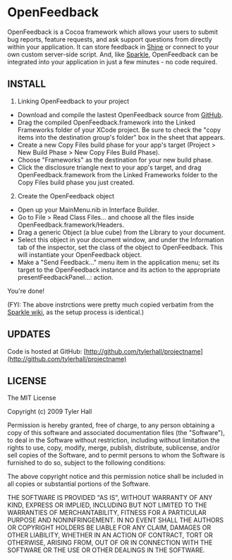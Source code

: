 OpenFeedback
=========
OpenFeedback is a Cocoa framework which allows your users to submit bug reports, feature requests, and ask support questions from directly within your application. It can store feedback in [Shine](http://github.com/tylerhall/Shine/tree/master) or connect to your own custom server-side script. And, like [Sparkle](http://sparkle.andymatuschak.org/), OpenFeedback can be integrated into your application in just a few minutes - no code required.

INSTALL
-------

1. Linking OpenFeedback to your project

 * Download and compile the lastest OpenFeedback source from [GitHub](http://github.com/tylerhall/OpenFeedback/tree/master).
 * Drag the compiled OpenFeedback.framework into the Linked Frameworks folder of your XCode project. Be sure to check the "copy items into the destination group's folder" box in the sheet that appears.
 * Create a new Copy Files build phase for your app's target (Project > New Build Phase > New Copy Files Build Phase).
 * Choose "Frameworks" as the destination for your new build phase.
 * Click the disclosure triangle next to your app's target, and drag OpenFeedback.framework from the Linked Frameworks folder to the Copy Files build phase you just created.

2. Create the OpenFeedback object
 * Open up your MainMenu.nib in Interface Builder.
 * Go to File > Read Class Files... and choose all the files inside OpenFeedback.framework/Headers.
 * Drag a generic Object (a blue cube) from the Library to your document.
 * Select this object in your document window, and under the Information tab of the inspector, set the class of the object to OpenFeedback. This will instantiate your OpenFeedback object.
 * Make a "Send Feedback..." menu item in the application menu; set its target to the OpenFeedback instance and its action to the appropriate presentFeedbackPanel...: action.

You're done!

(FYI: The above instrctions were pretty much copied verbatim from the [Sparkle wiki](http://sparkle.andymatuschak.org/documentation/pmwiki.php/Documentation/BasicSetup?from=Main.HomePage), as the setup process is identical.)

UPDATES
-------

Code is hosted at GitHub: [http://github.com/tylerhall/projectname](http://github.com/tylerhall/projectname)  

LICENSE
-------

The MIT License

Copyright (c) 2009 Tyler Hall <tylerhall AT gmail DOT com>

Permission is hereby granted, free of charge, to any person obtaining a copy
of this software and associated documentation files (the "Software"), to deal
in the Software without restriction, including without limitation the rights
to use, copy, modify, merge, publish, distribute, sublicense, and/or sell
copies of the Software, and to permit persons to whom the Software is
furnished to do so, subject to the following conditions:

The above copyright notice and this permission notice shall be included in
all copies or substantial portions of the Software.

THE SOFTWARE IS PROVIDED "AS IS", WITHOUT WARRANTY OF ANY KIND, EXPRESS OR
IMPLIED, INCLUDING BUT NOT LIMITED TO THE WARRANTIES OF MERCHANTABILITY,
FITNESS FOR A PARTICULAR PURPOSE AND NONINFRINGEMENT. IN NO EVENT SHALL THE
AUTHORS OR COPYRIGHT HOLDERS BE LIABLE FOR ANY CLAIM, DAMAGES OR OTHER
LIABILITY, WHETHER IN AN ACTION OF CONTRACT, TORT OR OTHERWISE, ARISING FROM,
OUT OF OR IN CONNECTION WITH THE SOFTWARE OR THE USE OR OTHER DEALINGS IN
THE SOFTWARE.
